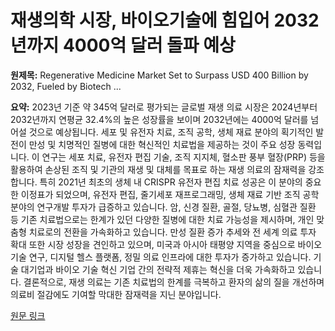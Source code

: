 # 재생의학 시장, 바이오기술에 힘입어 2032년까지 4000억 달러 돌파 예상

**원제목:** Regenerative Medicine Market Set to Surpass USD 400 Billion by 2032, Fueled by Biotech ...

**요약:** 2023년 기준 약 345억 달러로 평가되는 글로벌 재생 의료 시장은 2024년부터 2032년까지 연평균 32.4%의 높은 성장률을 보이며 2032년에는 4000억 달러를 넘어설 것으로 예상됩니다.  세포 및 유전자 치료, 조직 공학, 생체 재료 분야의 획기적인 발전이 만성 및 치명적인 질병에 대한 혁신적인 치료법을 제공하는 것이 주요 성장 동력입니다.  이 연구는 세포 치료, 유전자 편집 기술, 조직 지지체, 혈소판 풍부 혈장(PRP) 등을 활용하여 손상된 조직 및 기관의 재생 및 대체를 목표로 하는 재생 의료의 잠재력을 강조합니다.  특히 2021년 최초의 생체 내 CRISPR 유전자 편집 치료 성공은 이 분야의 중요한 이정표가 되었으며, 유전자 편집, 줄기세포 재프로그래밍, 생체 재료 기반 조직 공학 분야의 연구개발 투자가 급증하고 있습니다.  암, 신경 질환, 골절, 당뇨병, 심혈관 질환 등 기존 치료법으로는 한계가 있던 다양한 질병에 대한 치료 가능성을 제시하며, 개인 맞춤형 치료로의 전환을 가속화하고 있습니다.  만성 질환 증가 추세와 전 세계 의료 투자 확대 또한 시장 성장을 견인하고 있으며, 미국과 아시아 태평양 지역을 중심으로 바이오 기술 연구, 디지털 헬스 플랫폼, 정밀 의료 인프라에 대한 투자가 증가하고 있습니다.  기술 대기업과 바이오 기술 혁신 기업 간의 전략적 제휴는 혁신을 더욱 가속화하고 있습니다.  결론적으로, 재생 의료는 기존 치료법의 한계를 극복하고 환자의 삶의 질을 개선하며 의료비 절감에도 기여할 막대한 잠재력을 지닌 분야입니다.

[원문 링크](https://www.taiwannews.com.tw/en/news/6162368)
